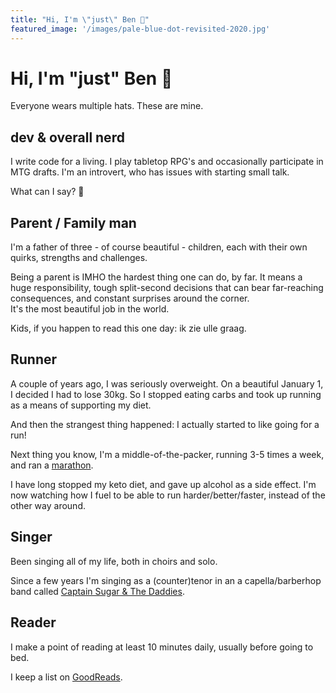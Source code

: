 ```yaml
---
title: "Hi, I'm \"just\" Ben 👋"
featured_image: '/images/pale-blue-dot-revisited-2020.jpg'
---
```


# Hi, I'm \"just\" Ben 👋

Everyone wears multiple hats. These are mine. 


## dev & overall nerd
I write code for a living. I play tabletop RPG's and occasionally participate in MTG drafts. I'm an introvert, who has issues with starting small talk.    

What can I say? 🤷‍️   

## Parent / Family man
I'm a father of three - of course beautiful - children, each with their own quirks, strengths and challenges. 

Being a parent is IMHO the hardest thing one can do, by far. It means a huge responsibility, tough split-second decisions that can bear far-reaching consequences, and constant surprises around the corner.    
It's the most beautiful job in the world.     

Kids, if you happen to read this one day: ik zie ulle graag. 

## Runner
A couple of years ago, I was seriously overweight. On a beautiful January 1, I decided I had to lose 30kg. 
So I stopped eating carbs and took up running as a means of supporting my diet. 

And then the strangest thing happened: I actually started to like going for a run! 
    
Next thing you know, I'm a middle-of-the-packer, running 3-5 times a week, and ran a [marathon](https://www.strava.com/activities/6127388564/overview).    

I have long stopped my keto diet, and gave up alcohol as a side effect. I'm now watching how I fuel to be able to run harder/better/faster, instead of the other way around. 

## Singer
Been singing all of my life, both in choirs and solo. 

Since a few years I'm singing as a (counter)tenor in an a capella/barberhop band called [Captain Sugar & The Daddies](https://www.facebook.com/cptsugar). 

## Reader
I make a point of reading at least 10 minutes daily, usually before going to bed. 

I keep a list on [GoodReads](https://www.goodreads.com/user/show/6076790-ben). 
